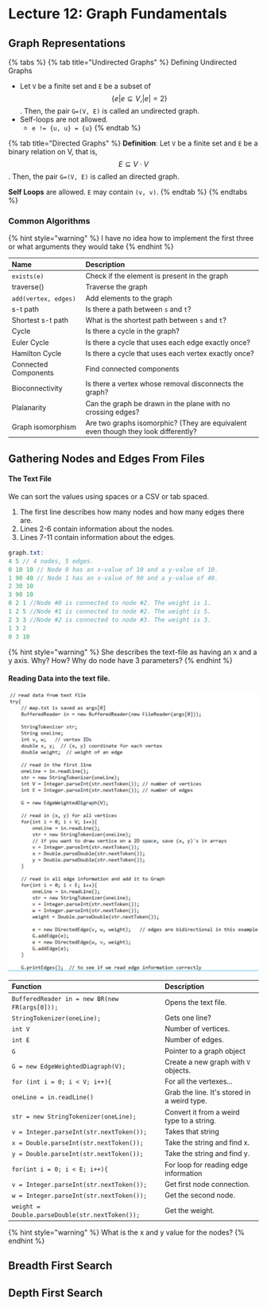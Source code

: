 # Lecture 12: Graph Fundamentals

## Graph Representations

{% tabs %}
{% tab title="Undirected Graphs" %}
Defining Undirected Graphs

* Let `V` be a finite set and `E` be a subset of $$\{e | e \subseteq V, |e|=2\}$$ . Then, the pair `G=(V, E)` is called an undirected graph.
* Self-loops are not allowed.
  * `e != {u, u} = {u}`
{% endtab %}

{% tab title="Directed Graphs" %}
**Definition**: Let `V` be a finite set and `E` be a binary relation on V, that is,  $$E \subseteq V \cdot V$$ . Then, the pair `G=(V, E)` is called an directed graph.

**Self Loops** are allowed. `E` may contain `(v, v)`.
{% endtab %}
{% endtabs %}

### Common Algorithms

{% hint style="warning" %}
I have no idea how to implement the first three or what arguments they would take
{% endhint %}

| Name | Description |
| :--- | :--- |
| `exists(e)` | Check if the element is present in the graph |
| traverse\(\) | Traverse the graph |
| `add(vertex, edges)` | Add elements to the graph |
| s-t path | Is there a path between `s` and `t`? |
| Shortest s-t path | What is the shortest path between `s` and `t`? |
| Cycle | Is there a cycle in the graph? |
| Euler Cycle | Is there a cycle that uses each edge exactly once? |
| Hamilton Cycle | Is there a cycle that uses each vertex exactly once? |
| Connected Components | Find connected components |
| Bioconnectivity | Is there a vertex whose removal disconnects the graph? |
| Plalanarity | Can the graph be drawn in the plane with no crossing edges? |
| Graph isomorphism | Are two graphs isomorphic? \(They are equivalent even though they look differently? |

## Gathering Nodes and Edges From Files



#### The Text File

We can sort the values using spaces or a CSV or tab spaced.

1. The first line describes how many nodes and how many edges there are.
2. Lines 2-6 contain information about the nodes.
3. Lines 7-11 contain information about the edges.

```java
graph.txt:
4 5 // 4 nodes, 5 edges.
0 10 10 // Node 0 has an x-value of 10 and a y-value of 10.
1 90 40 // Node 1 has an x-value of 90 and a y-value of 40.
2 30 10
3 90 10
0 2 1 //Node #0 is connected to node #2. The weight is 1.
1 2 5 //Node #1 is connected to node #2. The weight is 5.
2 3 3 //Node #2 is connected to node #3. The weight is 3.
1 3 2
0 3 10
```

{% hint style="warning" %}
She describes the text-file as having an x and a y axis. Why? How? Why do node have 3 parameters?
{% endhint %}

#### Reading Data into the text file.

![](../../.gitbook/assets/image%20%2869%29.png)

| Function | Description |
| :--- | :--- |
| `BufferedReader in = new BR(new FR(args[0]));` | Opens the text file. |
| `StringTokenizer(oneLine);` | Gets one line? |
| `int V` | Number of vertices. |
| `int E` | Number of edges. |
| `G` | Pointer to a graph object |
| `G = new EdgeWeightedDiagraph(V);` | Create a new graph with `V` objects. |
| `for (int i = 0; i < V; i++){`  | For all the vertexes... |
| `oneLine = in.readLine()` | Grab the line. It's stored in a weird type. |
| `str = new StringTokenizer(oneLine);` | Convert it from a weird type to a string. |
| `v = Integer.parseInt(str.nextToken());` | Takes that string |
| `x = Double.parseInt(str.nextToken());` | Take the string and find x. |
| `y = Double.parseInt(str.nextToken());` | Take the string and find y. |
| `for(int i = 0; i < E; i++){` | For loop for reading edge information |
| `v = Integer.parseInt(str.nextToken());` | Get first node connection. |
| `w = Integer.parseInt(str.nextToken());` | Get the second node. |
| `weight = Double.parseDouble(str.nextToken());` | Get the weight. |

{% hint style="warning" %}
What is the x and y value for the nodes?
{% endhint %}

## Breadth First Search

## Depth First Search

## 

